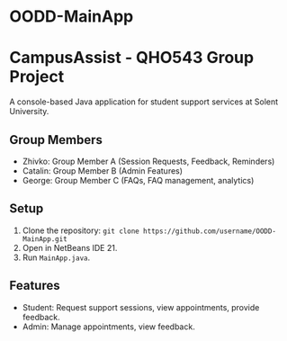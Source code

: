 ﻿# OODD-MainApp
# CampusAssist - QHO543 Group Project
A console-based Java application for student support services at Solent University.

## Group Members
- Zhivko: Group Member A (Session Requests, Feedback, Reminders)
- Catalin: Group Member B (Admin Features)
- George: Group Member C (FAQs, FAQ management, analytics)

## Setup
1. Clone the repository: `git clone https://github.com/username/OODD-MainApp.git`
2. Open in NetBeans IDE 21.
3. Run `MainApp.java`.

## Features
- Student: Request support sessions, view appointments, provide feedback.
- Admin: Manage appointments, view feedback.

